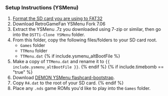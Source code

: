 ### Setup Instructions (YSMenu)

1. [Format the SD card you are using to FAT32](https://wiki.hacks.guide/wiki/Formatting_an_SD_card)
1. Download RetroGameFan YSMenu Fork 7.06
1. Extract the YSMenu .7z you downloaded using 7-zip or similar, then go into the `DSTTi-Clone YSMenu` folder.
1. From this folder, copy the following files/folders to your SD card root.
    - `Games` folder
    - `TTMenu` folder
    - `TTMenu.dat`
{% if include.ysmenu_altBootFile %}
1. Make a copy of `TTMenu.dat` and rename it to `{{ include.ysmenu_altBootFile }}`.
{% endif %}
{% if include.timebomb == "true" %}
1. Download [DEMON YSMenu flashcard-bootstrap](https://archive.flashcarts.net/YSMenu/DEMON_common/R4.dat).
1. Copy `R4.dat` to the root of your SD card.
{% endif %}
1. Place any `.nds` game ROMs you'd like to play into the `Games` folder.

